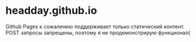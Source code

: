 # headday.github.io
Github Pages к сожалению поддерживает только статический контент. POST запросы запрещены, поэтому я не продемонстрирую функционал(
